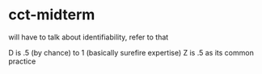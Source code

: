 # cct-midterm

will have to talk about identifiability, refer to that

D is .5 (by chance) to 1 (basically surefire expertise)
Z is .5 as its common practice